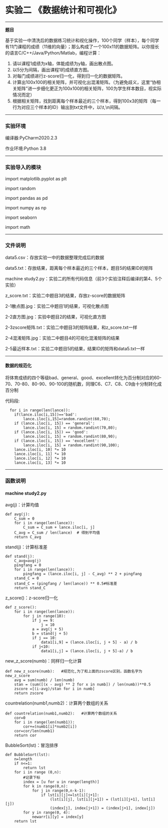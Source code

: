 # 实验二 《数据统计和可视化》

---

**题目**

基于实验一中清洗后的数据练习统计和视化操作，100个同学（样本），每个同学有11门课程的成绩（11维的向量）；那么构成了一个100x11的数据矩阵。以你擅长的语言C/C++/Java/Python/Matlab，编程计算：
1. 请以课程1成绩为x轴，体能成绩为y轴，画出散点图。
2. 以5分为间隔，画出课程1的成绩直方图。
3. 对每门成绩进行z-score归一化，得到归一化的数据矩阵。
4. 计算出100x100的相关矩阵，并可视化出混淆矩阵。（为避免歧义，这里“协相关矩阵”进一步细化更正为100x100的相关矩阵，100为学生样本数目，视实际情况而定）
5. 根据相关矩阵，找到距离每个样本最近的三个样本，得到100x3的矩阵（每一行为对应三个样本的ID）输出到txt文件中，以\t,\n间隔。

---

### 实验环境

编译器:PyCharm2020.2.3

作业环境:Python 3.8

---

### 实验导入的模块

import matplotlib.pyplot as plt

import random

import pandas as pd

import numpy as np

import seaborn

import math

---

### 文件说明

data5.csv：存放实验一中的数据整理完成后的数据

data5.txt：存放结果，距离每个样本最近的三个样本，题目5的结果ID的矩阵

machine study2.py：实验二的所有代码信息（前3个实验注释后编译的第4、5个实验）

z_score.txt：实验二中题目3的结果，存放z-score的数据矩阵

2-1散点图.jpg：实验二中题目1的结果，可视化散点图

2-2直方图.jpg：实验中题目2的结果，可视化直方图

2-3zscore矩阵.txt：实验二中题目3的矩阵结果，和z_score.txt一样

2-4混淆矩阵.jpg：实验二中题目4的可视化混淆矩阵的结果

2-5最近样本.txt：实验二中题目5的结果，结果ID的矩阵和data5.txt一样

---

#### 数据的规范化

将体育成绩的四个等级bad、general、good、excellent转化为百分制对应的60-70、70-80、80-90、90-100的随机数，同理C6、C7、C8、C9由十分制转化成百分制

代码段:
```
  for i in range(len(lance)):
    if(lance.iloc[i,15])=='bad':
        lance.iloc[i,15]=random.randint(60,70);
    if (lance.iloc[i, 15]) == 'general':
        lance.iloc[i, 15] = random.randint(70,80);
    if (lance.iloc[i, 15]) == 'good':
        lance.iloc[i, 15] = random.randint(80,90);
    if (lance.iloc[i, 15]) == 'excellent':
        lance.iloc[i, 15] = random.randint(90,100);
    lance.iloc[i, 10] *= 10
    lance.iloc[i, 11] *= 10
    lance.iloc[i, 12] *= 10
    lance.iloc[i, 13] *= 10
```
---

### 函数说明

#### machine study2.py

avg(j)：计算均值
```
def avg(j):
    C_sum = 0
    for i in range(len(lance)):
        C_sum = C_sum + lance.iloc[i, j]
    C_avg = C_sum / len(lance)  # 得到平均值
    return C_avg
```

stand(j)：计算标准差
```
def stand(j):
    C_avg=avg(j)
    pingfang = 0
    for i in range(len(lance)):
        pingfang = (lance.iloc[i, j] - C_avg) ** 2 + pingfang
    stand_C = 0
    stand_C = (pingfang / len(lance)) ** 0.5#标准差
    return stand_C
```

z_score()：z-score归一化
```
def z_score():
    for i in range(len(lance)):
        for j in range(10):
            if j == 9:
                j = 10
            a = avg(j + 5)
            b = stand(j + 5)
            if j == 10:
                data1[i,9] = (lance.iloc[i, j + 5] - a) / b
            if j<10:
                data1[i,j] = (lance.iloc[i, j + 5]-a) / b
```

new_z_score(numb)：同样归一化计算
```
def new_z_score(numb):   #规范化,为了和上面的zscore区别，函数名字为new_z_score
    avg = sum(numb) / len(numb)
    stan = (sum([(x - avg) ** 2 for x in numb]) / len(numb))**0.5
    zscore =[(i-avg)/stan for i in numb]
    return zscore
```

countrelation(numb1,numb2)：计算两个数组的关系
```
def countrelation(numb1,numb2):   #计算两个数组的关系
    cor=0
    for i in range(len(numb1)):
        cor+=(numb1[i]*numb2[i])
    cor=cor/len(numb1)
    return cor
 ```

BubbleSort(lst)：冒泡排序
```
def BubbleSort(lst):
    n=length
    if n<=1:
        return lst
    for i in range (0,n):
        #记录下标
        index = [u for u in range(length)]
        for k in range(0,n):
            for j in range(0,n-k-1):
                if lst[i][j]<=lst[i][j+1]:
                    (lst[i][j], lst[i][j+1]) = (lst[i][j+1], lst[i][j])
                    (index[j], index[j+1]) = (index[j+1], index[j])
        for y in range(0, 4):
            newarr[i][y] = index[y]
    return lst
   ```
